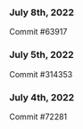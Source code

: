 ### July 8th, 2022

Commit #63917

### July 5th, 2022

Commit #314353


### July 4th, 2022

Commit #72281
